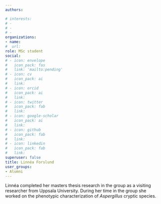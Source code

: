 ```yaml
---
authors:

# interests:
# - 
# - 
# - 
organizations:
- name:
#  url:
role: MSc student
social:
# - icon: envelope
#   icon_pack: fas
#   link: 'mailto:pending'
# - icon: cv
#   icon_pack: ai
#   link:
# - icon: orcid
#   icon_pack: ai
#   link:
# - icon: twitter
#   icon_pack: fab
#   link:
# - icon: google-scholar
#   icon_pack: ai
#   link:
# - icon: github
#   icon_pack: fab
#   link:
# - icon: linkedin
#   icon_pack: fab
#   link: 
superuser: false
title: Linnéa Forslund
user_groups:
- Alumni
---
```


Linnéa completed her masters thesis research in the group as a visiting researcher from Uppsala University. During her time in the group she worked on the phenotypic characterization of *Aspergillus* cryptic species. 